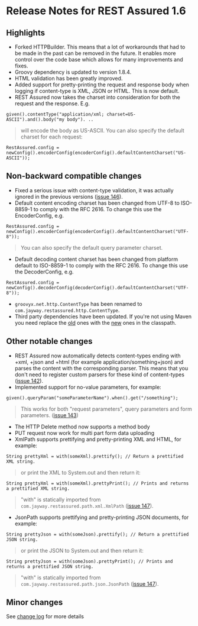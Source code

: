 # Release Notes for REST Assured 1.6 #

## Highlights ##
  * Forked HTTPBuilder. This means that a lot of workarounds that had to be made in the past can be removed in the future. It enables more control over the code base which allows for many improvements and fixes.
  * Groovy dependency is updated to version 1.8.4.
  * HTML validation has been greatly improved.
  * Added support for pretty-printing the request and response body when logging if content-type is XML, JSON or HTML. This is now default.
  * REST Assured now takes the charset into consideration for both the request and the response. E.g.
```
given().contentType("application/xml; charset=US-ASCII").and().body("my body"). .. 
```
> will encode the body as US-ASCII. You can also specify the default charset for each request:
```
RestAssured.config = newConfig().encoderConfig(encoderConfig().defaultContentCharset("US-ASCII"));
```

## Non-backward compatible changes ##
  * Fixed a serious issue with content-type validation, it was actually ignored in the previous versions ([issue 146](https://code.google.com/p/rest-assured/issues/detail?id=146)).
  * Default content encoding charset has been changed from UTF-8 to ISO-8859-1 to comply with the RFC 2616. To change this use the EncoderConfig, e.g.
```
RestAssured.config = newConfig().encoderConfig(encoderConfig().defaultContentCharset("UTF-8"));
```
> You can also specify the default query parameter charset.
  * Default decoding content charset has been changed from platform default to ISO-8859-1 to comply with the RFC 2616. To change this use the DecoderConfig, e.g.
```
RestAssured.config = newConfig().decoderConfig(decoderConfig().defaultContentCharset("UTF-8"));
```
  * `groovyx.net.http.ContentType` has been renamed to `com.jayway.restassured.http.ContentType`.
  * Third party dependencies have been updated. If you're not using Maven you need replace the [old](http://rest-assured.googlecode.com/files/rest-assured-legacy-dependencies.zip) ones with the [new](http://rest-assured.googlecode.com/files/rest-assured-dependencies.zip) ones in the classpath.

## Other notable changes ##
  * REST Assured now automatically detects content-types ending with +xml, +json and +html (for example application/something+json) and parses the content with the corresponding parser. This means that you don't need to register custom parsers for these kind of content-types ([issue 142](https://code.google.com/p/rest-assured/issues/detail?id=142)).
  * Implemented support for no-value parameters, for example:
```
given().queryParam("someParameterName").when().get("/something");
```
> This works for both "request parameters", query parameters and form parameters. ([issue 143](https://code.google.com/p/rest-assured/issues/detail?id=143))
  * The HTTP Delete method now supports a method body
  * PUT request now work for multi part form data uploading
  * XmlPath supports prettifying and pretty-printing XML and HTML, for example:
```
String prettyXml = with(someXml).prettify(); // Return a prettified XML string. 
```
> or print the XML to System.out and then return it:
```
String prettyXml = with(someXml).prettyPrint(); // Prints and returns a prettified XML string. 
```
> "with" is statically imported from `com.jayway.restassured.path.xml.XmlPath` ([issue 147](https://code.google.com/p/rest-assured/issues/detail?id=147)).
  * JsonPath supports prettifying and pretty-printing JSON documents, for example:
```
String prettyJson = with(someJson).prettify(); // Return a prettified JSON string. 
```
> or print the JSON to System.out and then return it:
```
String prettyJson = with(someJson).prettyPrint(); // Prints and returns a prettified JSON string. 
```
> "with" is statically imported from `com.jayway.restassured.path.json.JsonPath` ([issue 147](https://code.google.com/p/rest-assured/issues/detail?id=147)).

## Minor changes ##
See [change log](http://github.com/jayway/rest-assured/raw/master/changelog.txt) for more details